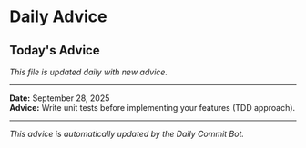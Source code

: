 # Daily Advice

## Today's Advice
*This file is updated daily with new advice.*

---

**Date:** September 28, 2025  
**Advice:** Write unit tests before implementing your features (TDD approach).

---

*This advice is automatically updated by the Daily Commit Bot.*
